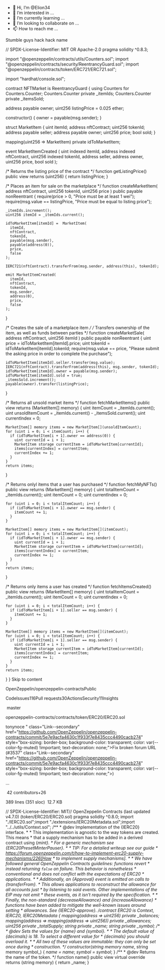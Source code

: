 - 👋 Hi, I’m @Elion34
- 👀 I’m interested in ...
- 🌱 I’m currently learning ...
- 💞️ I’m looking to collaborate on ...
- 📫 How to reach me ...

<!---
Elion34/Elion34 is a ✨ special ✨ repository because its `README.md` (this file) appears on your GitHub profile.
You can click the Preview link to take a look at your changes.
--->
Stumble guys hack hack name

// SPDX-License-Identifier: MIT OR Apache-2.0
pragma solidity ^0.8.3;

import "@openzeppelin/contracts/utils/Counters.sol";
import "@openzeppelin/contracts/security/ReentrancyGuard.sol";
import "@openzeppelin/contracts/token/ERC721/ERC721.sol";

import "hardhat/console.sol";

contract NFTMarket is ReentrancyGuard {
  using Counters for Counters.Counter;
  Counters.Counter private _itemIds;
  Counters.Counter private _itemsSold;

  address payable owner;
  uint256 listingPrice = 0.025 ether;

  constructor() {
    owner = payable(msg.sender);
  }

  struct MarketItem {
    uint itemId;
    address nftContract;
    uint256 tokenId;
    address payable seller;
    address payable owner;
    uint256 price;
    bool sold;
  }

  mapping(uint256 => MarketItem) private idToMarketItem;

  event MarketItemCreated (
    uint indexed itemId,
    address indexed nftContract,
    uint256 indexed tokenId,
    address seller,
    address owner,
    uint256 price,
    bool sold
  );

  /* Returns the listing price of the contract */
  function getListingPrice() public view returns (uint256) {
    return listingPrice;
  }
  
  /* Places an item for sale on the marketplace */
  function createMarketItem(
    address nftContract,
    uint256 tokenId,
    uint256 price
  ) public payable nonReentrant {
    require(price > 0, "Price must be at least 1 wei");
    require(msg.value == listingPrice, "Price must be equal to listing price");

    _itemIds.increment();
    uint256 itemId = _itemIds.current();
  
    idToMarketItem[itemId] =  MarketItem(
      itemId,
      nftContract,
      tokenId,
      payable(msg.sender),
      payable(address(0)),
      price,
      false
    );

    IERC721(nftContract).transferFrom(msg.sender, address(this), tokenId);

    emit MarketItemCreated(
      itemId,
      nftContract,
      tokenId,
      msg.sender,
      address(0),
      price,
      false
    );
  }

  /* Creates the sale of a marketplace item */
  /* Transfers ownership of the item, as well as funds between parties */
  function createMarketSale(
    address nftContract,
    uint256 itemId
    ) public payable nonReentrant {
    uint price = idToMarketItem[itemId].price;
    uint tokenId = idToMarketItem[itemId].tokenId;
    require(msg.value == price, "Please submit the asking price in order to complete the purchase");

    idToMarketItem[itemId].seller.transfer(msg.value);
    IERC721(nftContract).transferFrom(address(this), msg.sender, tokenId);
    idToMarketItem[itemId].owner = payable(msg.sender);
    idToMarketItem[itemId].sold = true;
    _itemsSold.increment();
    payable(owner).transfer(listingPrice);
  }

  /* Returns all unsold market items */
  function fetchMarketItems() public view returns (MarketItem[] memory) {
    uint itemCount = _itemIds.current();
    uint unsoldItemCount = _itemIds.current() - _itemsSold.current();
    uint currentIndex = 0;

    MarketItem[] memory items = new MarketItem[](unsoldItemCount);
    for (uint i = 0; i < itemCount; i++) {
      if (idToMarketItem[i + 1].owner == address(0)) {
        uint currentId = i + 1;
        MarketItem storage currentItem = idToMarketItem[currentId];
        items[currentIndex] = currentItem;
        currentIndex += 1;
      }
    }
    return items;
  }

  /* Returns onlyl items that a user has purchased */
  function fetchMyNFTs() public view returns (MarketItem[] memory) {
    uint totalItemCount = _itemIds.current();
    uint itemCount = 0;
    uint currentIndex = 0;

    for (uint i = 0; i < totalItemCount; i++) {
      if (idToMarketItem[i + 1].owner == msg.sender) {
        itemCount += 1;
      }
    }

    MarketItem[] memory items = new MarketItem[](itemCount);
    for (uint i = 0; i < totalItemCount; i++) {
      if (idToMarketItem[i + 1].owner == msg.sender) {
        uint currentId = i + 1;
        MarketItem storage currentItem = idToMarketItem[currentId];
        items[currentIndex] = currentItem;
        currentIndex += 1;
      }
    }
    return items;
  }

  /* Returns only items a user has created */
  function fetchItemsCreated() public view returns (MarketItem[] memory) {
    uint totalItemCount = _itemIds.current();
    uint itemCount = 0;
    uint currentIndex = 0;

    for (uint i = 0; i < totalItemCount; i++) {
      if (idToMarketItem[i + 1].seller == msg.sender) {
        itemCount += 1;
      }
    }

    MarketItem[] memory items = new MarketItem[](itemCount);
    for (uint i = 0; i < totalItemCount; i++) {
      if (idToMarketItem[i + 1].seller == msg.sender) {
        uint currentId = i + 1;
        MarketItem storage currentItem = idToMarketItem[currentId];
        items[currentIndex] = currentItem;
        currentIndex += 1;
      }
    }
    return items;
  }
}
Skip to content

OpenZeppelin/openzeppelin-contractsPublic

CodeIssues116Pull requests30ActionsSecurity11Insights

 master 

openzeppelin-contracts/contracts/token/ERC20/ERC20.sol

tonynoce " class="Link--secondary" href="https://github.com/OpenZeppelin/openzeppelin-contracts/commit/5e7e9acfa4630c1f933f7e8435ccc4490cacb274" style="box-sizing: border-box; background-color: transparent; color: var(--color-fg-muted) !important; text-decoration: none;">Fix broken forum URL (#3537" class="Link--secondary" href="https://github.com/OpenZeppelin/openzeppelin-contracts/commit/5e7e9acfa4630c1f933f7e8435ccc4490cacb274" style="box-sizing: border-box; background-color: transparent; color: var(--color-fg-muted) !important; text-decoration: none;">)

…

 42 contributors+26

389 lines (351 sloc)  12.7 KB

// SPDX-License-Identifier: MIT// OpenZeppelin Contracts (last updated v4.7.0) (token/ERC20/ERC20.sol) pragma solidity ^0.8.0; import "./IERC20.sol";import "./extensions/IERC20Metadata.sol";import "../../utils/Context.sol"; /** * @dev Implementation of the {IERC20} interface. * * This implementation is agnostic to the way tokens are created. This means * that a supply mechanism has to be added in a derived contract using {_mint}. * For a generic mechanism see {ERC20PresetMinterPauser}. * * TIP: For a detailed writeup see our guide * https://forum.openzeppelin.com/t/how-to-implement-erc20-supply-mechanisms/226[How * to implement supply mechanisms]. * * We have followed general OpenZeppelin Contracts guidelines: functions revert * instead returning `false` on failure. This behavior is nonetheless * conventional and does not conflict with the expectations of ERC20 * applications. * * Additionally, an {Approval} event is emitted on calls to {transferFrom}. * This allows applications to reconstruct the allowance for all accounts just * by listening to said events. Other implementations of the EIP may not emit * these events, as it isn't required by the specification. * * Finally, the non-standard {decreaseAllowance} and {increaseAllowance} * functions have been added to mitigate the well-known issues around setting * allowances. See {IERC20-approve}. */contract ERC20 is Context, IERC20, IERC20Metadata { mapping(address => uint256) private _balances; mapping(address => mapping(address => uint256)) private _allowances; uint256 private _totalSupply; string private _name; string private _symbol; /** * @dev Sets the values for {name} and {symbol}. * * The default value of {decimals} is 18. To select a different value for * {decimals} you should overload it. * * All two of these values are immutable: they can only be set once during * construction. */ constructor(string memory name_, string memory symbol_) { _name = name_; _symbol = symbol_; } /** * @dev Returns the name of the token. */ function name() public view virtual override returns (string memory) { return _name; }

